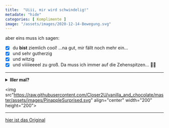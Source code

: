 ```yaml
--- 
title:  "Uiii, mir wird schwindelig!"
metadate: "hide"
categories: [ Komplimente ]
image: "/assets/images/2020-12-14-Bewegung.svg"
---
```


aber eins muss ich sagen:
- [x] du **bist** ziemlich cool!
...na gut, mir fällt noch mehr ein...
- [x] und sehr gutherzig
- [x] und witzig
- [x] und viiiiieeeel zu groß. Da muss ich immer auf die Zehenspitzen... 👠👠

***

<details>
<summary><strong>Iller mal?</strong></summary>
😜
</details>

<img src"https://raw.githubusercontent.com/Closer2U/vanilla_and_chocolate/master/assets/images/PinappleSurprised.svg" align="center" width="200" height="200">

***

[hier ist das Original](https://closer2u.github.io/vanilla_and_chocolate/categories.html#motivation)
